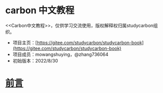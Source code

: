 # carbon 中文教程

<<Carbon中文教程>>，仅供学习交流使用，版权解释权归属studycarbon组织。

* 项目主页：[https://gitee.com/studycarbon/studycarbon-book](https://gitee.com/studycarbon/studycarbon-book)
* 项目成员：mowangshuying，@zhang736064
* 初始版本：2022/8/30



# [前言](前言)

